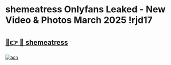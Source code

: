 # shemeatress Onlyfans Leaked - New Video & Photos March 2025 !rjd17

# <h2><a href="https://zc5zxw.iuczelnia.edu.pl?title=shemeatress&ref=rjd17">🔗👉 🔴 shemeatress</a></h2>

[![acn](https://github.com/user-attachments/assets/0f9c940e-d8b0-45ae-aac7-cd30a18b3e1c)](https://zc5zxw.iuczelnia.edu.pl?title=shemeatress&ref=rjd17)

